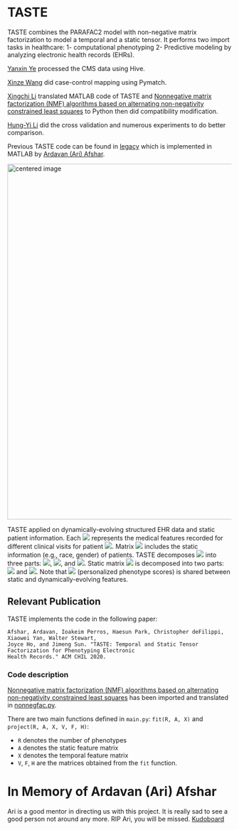 # TASTE

TASTE combines the PARAFAC2 model with non-negative matrix factorization to model a temporal and a static tensor. It performs two import tasks in healthcare: 1- computational phenotyping 2- Predictive modeling by analyzing electronic health records (EHRs).

[Yanxin Ye](https://github.com/Yanxin-Ye) processed the CMS data using Hive.

[Xinze Wang]() did case-control mapping using Pymatch.

[Xingchi Li](https://lixingchi.com) translated MATLAB code of TASTE and [Nonnegative matrix factorization (NMF) algorithms based on alternating non-negativity constrained least squares](https://www.cc.gatech.edu/~hpark/nmfsoftware.php) to Python then did compatibility modification.

[Hung-Yi Li]() did the cross validation and numerous experiments to do better comparison.

Previous TASTE code can be found in [legacy](legacy/) which is implemented in MATLAB by [Ardavan (Ari) Afshar](aafshar8@gatech.edu).

<img src="Images/TASTE_Framework.png" width=800 alt="centered image">

TASTE applied on dynamically-evolving structured EHR data and static patient information. Each <img src="https://latex.codecogs.com/svg.latex?\Large&space;X_k" /> represents the medical features recorded for different clinical visits for patient <img src="https://latex.codecogs.com/svg.latex?\Large&space;k" />.  Matrix <img src="https://latex.codecogs.com/svg.latex?\Large&space;A" /> includes the static information (e.g., race, gender) of patients. TASTE decomposes <img src="https://latex.codecogs.com/svg.latex?\Large&space;\{X_k\}" /> into three parts: <img src="https://latex.codecogs.com/svg.latex?\Large&space;\{U_k\}" />, <img src="https://latex.codecogs.com/svg.latex?\Large&space;\{S_k\}" />, and <img src="https://latex.codecogs.com/svg.latex?\Large&space;V" />. Static matrix <img src="https://latex.codecogs.com/svg.latex?\Large&space;A" /> is decomposed into two parts: <img src="https://latex.codecogs.com/svg.latex?\Large&space;\{S_k\}" /> and <img src="https://latex.codecogs.com/svg.latex?\Large&space;F" />. Note that <img src="https://latex.codecogs.com/svg.latex?\Large&space;\{S_k\}" /> (personalized phenotype scores) is shared between static and dynamically-evolving features. 

## Relevant Publication
TASTE implements the code in the following paper:

```
Afshar, Ardavan, Ioakeim Perros, Haesun Park, Christopher deFilippi, Xiaowei Yan, Walter Stewart,
Joyce Ho, and Jimeng Sun. "TASTE: Temporal and Static Tensor Factorization for Phenotyping Electronic
Health Records." ACM CHIL 2020.
```

### Code description

[Nonnegative matrix factorization (NMF) algorithms based on alternating non-negativity constrained least squares](https://www.cc.gatech.edu/~hpark/nmfsoftware.php) has been imported and translated in [nonnegfac.py](nonnegfac.py).

<!-- Before running the codes you need to import the following packages:
* Tensor Toolbox Version 2.6 which can be downloaded from: https://www.sandia.gov/~tgkolda/TensorToolbox/index-2.6.html -->

There are two main functions defined in `main.py`: `fit(R, A, X)` and `project(R, A, X, V, F, H)`:
* `R` denotes the number of phenotypes
* `A` denotes the static feature matrix
* `X` denotes the temporal feature matrix
* `V`, `F`, `H` are the matrices obtained from the `fit` function.

# In Memory of Ardavan (Ari) Afshar

Ari is a good mentor in directing us with this project. It is really sad to see a good person not around any more. RIP Ari, you will be missed. [Kudoboard](https://www.kudoboard.com/boards/7Rxs5p8Q)

